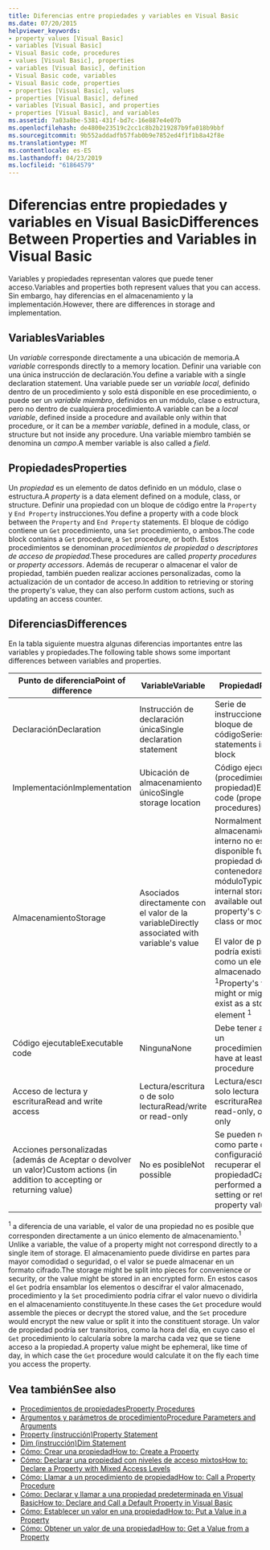 ```yaml
---
title: Diferencias entre propiedades y variables en Visual Basic
ms.date: 07/20/2015
helpviewer_keywords:
- property values [Visual Basic]
- variables [Visual Basic]
- Visual Basic code, procedures
- values [Visual Basic], properties
- variables [Visual Basic], definition
- Visual Basic code, variables
- Visual Basic code, properties
- properties [Visual Basic], values
- properties [Visual Basic], defined
- variables [Visual Basic], and properties
- properties [Visual Basic], and variables
ms.assetid: 7a03a8be-5381-431f-bd7c-16e887e4e07b
ms.openlocfilehash: de4800e23519c2cc1c8b2b219287b9fa018b9bbf
ms.sourcegitcommit: 9b552addadfb57fab0b9e7852ed4f1f1b8a42f8e
ms.translationtype: MT
ms.contentlocale: es-ES
ms.lasthandoff: 04/23/2019
ms.locfileid: "61864579"
---
```

# <a name="differences-between-properties-and-variables-in-visual-basic"></a><span data-ttu-id="1a665-102">Diferencias entre propiedades y variables en Visual Basic</span><span class="sxs-lookup"><span data-stu-id="1a665-102">Differences Between Properties and Variables in Visual Basic</span></span>
<span data-ttu-id="1a665-103">Variables y propiedades representan valores que puede tener acceso.</span><span class="sxs-lookup"><span data-stu-id="1a665-103">Variables and properties both represent values that you can access.</span></span> <span data-ttu-id="1a665-104">Sin embargo, hay diferencias en el almacenamiento y la implementación.</span><span class="sxs-lookup"><span data-stu-id="1a665-104">However, there are differences in storage and implementation.</span></span>  
  
## <a name="variables"></a><span data-ttu-id="1a665-105">Variables</span><span class="sxs-lookup"><span data-stu-id="1a665-105">Variables</span></span>  
 <span data-ttu-id="1a665-106">Un *variable* corresponde directamente a una ubicación de memoria.</span><span class="sxs-lookup"><span data-stu-id="1a665-106">A *variable* corresponds directly to a memory location.</span></span> <span data-ttu-id="1a665-107">Definir una variable con una única instrucción de declaración.</span><span class="sxs-lookup"><span data-stu-id="1a665-107">You define a variable with a single declaration statement.</span></span> <span data-ttu-id="1a665-108">Una variable puede ser un *variable local*, definido dentro de un procedimiento y solo está disponible en ese procedimiento, o puede ser un *variable miembro*, definidos en un módulo, clase o estructura, pero no dentro de cualquiera procedimiento.</span><span class="sxs-lookup"><span data-stu-id="1a665-108">A variable can be a *local variable*, defined inside a procedure and available only within that procedure, or it can be a *member variable*, defined in a module, class, or structure but not inside any procedure.</span></span> <span data-ttu-id="1a665-109">Una variable miembro también se denomina un *campo*.</span><span class="sxs-lookup"><span data-stu-id="1a665-109">A member variable is also called a *field*.</span></span>  
  
## <a name="properties"></a><span data-ttu-id="1a665-110">Propiedades</span><span class="sxs-lookup"><span data-stu-id="1a665-110">Properties</span></span>  
 <span data-ttu-id="1a665-111">Un *propiedad* es un elemento de datos definido en un módulo, clase o estructura.</span><span class="sxs-lookup"><span data-stu-id="1a665-111">A *property* is a data element defined on a module, class, or structure.</span></span> <span data-ttu-id="1a665-112">Definir una propiedad con un bloque de código entre la `Property` y `End Property` instrucciones.</span><span class="sxs-lookup"><span data-stu-id="1a665-112">You define a property with a code block between the `Property` and `End Property` statements.</span></span> <span data-ttu-id="1a665-113">El bloque de código contiene un `Get` procedimiento, una `Set` procedimiento, o ambos.</span><span class="sxs-lookup"><span data-stu-id="1a665-113">The code block contains a `Get` procedure, a `Set` procedure, or both.</span></span> <span data-ttu-id="1a665-114">Estos procedimientos se denominan *procedimientos de propiedad* o *descriptores de acceso de propiedad*.</span><span class="sxs-lookup"><span data-stu-id="1a665-114">These procedures are called *property procedures* or *property accessors*.</span></span> <span data-ttu-id="1a665-115">Además de recuperar o almacenar el valor de propiedad, también pueden realizar acciones personalizadas, como la actualización de un contador de acceso.</span><span class="sxs-lookup"><span data-stu-id="1a665-115">In addition to retrieving or storing the property's value, they can also perform custom actions, such as updating an access counter.</span></span>  
  
## <a name="differences"></a><span data-ttu-id="1a665-116">Diferencias</span><span class="sxs-lookup"><span data-stu-id="1a665-116">Differences</span></span>  
 <span data-ttu-id="1a665-117">En la tabla siguiente muestra algunas diferencias importantes entre las variables y propiedades.</span><span class="sxs-lookup"><span data-stu-id="1a665-117">The following table shows some important differences between variables and properties.</span></span>  
  
|<span data-ttu-id="1a665-118">Punto de diferencia</span><span class="sxs-lookup"><span data-stu-id="1a665-118">Point of difference</span></span>|<span data-ttu-id="1a665-119">Variable</span><span class="sxs-lookup"><span data-stu-id="1a665-119">Variable</span></span>|<span data-ttu-id="1a665-120">Propiedad</span><span class="sxs-lookup"><span data-stu-id="1a665-120">Property</span></span>|  
|-------------------------|--------------|--------------|  
|<span data-ttu-id="1a665-121">Declaración</span><span class="sxs-lookup"><span data-stu-id="1a665-121">Declaration</span></span>|<span data-ttu-id="1a665-122">Instrucción de declaración única</span><span class="sxs-lookup"><span data-stu-id="1a665-122">Single declaration statement</span></span>|<span data-ttu-id="1a665-123">Serie de instrucciones en un bloque de código</span><span class="sxs-lookup"><span data-stu-id="1a665-123">Series of statements in a code block</span></span>|  
|<span data-ttu-id="1a665-124">Implementación</span><span class="sxs-lookup"><span data-stu-id="1a665-124">Implementation</span></span>|<span data-ttu-id="1a665-125">Ubicación de almacenamiento único</span><span class="sxs-lookup"><span data-stu-id="1a665-125">Single storage location</span></span>|<span data-ttu-id="1a665-126">Código ejecutable (procedimientos de propiedad)</span><span class="sxs-lookup"><span data-stu-id="1a665-126">Executable code (property procedures)</span></span>|  
|<span data-ttu-id="1a665-127">Almacenamiento</span><span class="sxs-lookup"><span data-stu-id="1a665-127">Storage</span></span>|<span data-ttu-id="1a665-128">Asociados directamente con el valor de la variable</span><span class="sxs-lookup"><span data-stu-id="1a665-128">Directly associated with variable's value</span></span>|<span data-ttu-id="1a665-129">Normalmente tiene almacenamiento interno no está disponible fuera de la propiedad de la clase contenedora o módulo</span><span class="sxs-lookup"><span data-stu-id="1a665-129">Typically has internal storage not available outside the property's containing class or module</span></span><br /><br /> <span data-ttu-id="1a665-130">El valor de propiedad podría existir o no como un elemento almacenado <sup>1</sup></span><span class="sxs-lookup"><span data-stu-id="1a665-130">Property's value might or might not exist as a stored element <sup>1</sup></span></span>|  
|<span data-ttu-id="1a665-131">Código ejecutable</span><span class="sxs-lookup"><span data-stu-id="1a665-131">Executable code</span></span>|<span data-ttu-id="1a665-132">Ninguna</span><span class="sxs-lookup"><span data-stu-id="1a665-132">None</span></span>|<span data-ttu-id="1a665-133">Debe tener al menos un procedimiento</span><span class="sxs-lookup"><span data-stu-id="1a665-133">Must have at least one procedure</span></span>|  
|<span data-ttu-id="1a665-134">Acceso de lectura y escritura</span><span class="sxs-lookup"><span data-stu-id="1a665-134">Read and write access</span></span>|<span data-ttu-id="1a665-135">Lectura/escritura o de solo lectura</span><span class="sxs-lookup"><span data-stu-id="1a665-135">Read/write or read-only</span></span>|<span data-ttu-id="1a665-136">Lectura/escritura, de solo lectura o solo escritura</span><span class="sxs-lookup"><span data-stu-id="1a665-136">Read/write, read-only, or write-only</span></span>|  
|<span data-ttu-id="1a665-137">Acciones personalizadas (además de Aceptar o devolver un valor)</span><span class="sxs-lookup"><span data-stu-id="1a665-137">Custom actions (in addition to accepting or returning value)</span></span>|<span data-ttu-id="1a665-138">No es posible</span><span class="sxs-lookup"><span data-stu-id="1a665-138">Not possible</span></span>|<span data-ttu-id="1a665-139">Se pueden realizar como parte de la configuración o recuperar el valor de propiedad</span><span class="sxs-lookup"><span data-stu-id="1a665-139">Can be performed as part of setting or retrieving property value</span></span>|  
  
 <span data-ttu-id="1a665-140"><sup>1</sup> a diferencia de una variable, el valor de una propiedad no es posible que corresponden directamente a un único elemento de almacenamiento.</span><span class="sxs-lookup"><span data-stu-id="1a665-140"><sup>1</sup> Unlike a variable, the value of a property might not correspond directly to a single item of storage.</span></span> <span data-ttu-id="1a665-141">El almacenamiento puede dividirse en partes para mayor comodidad o seguridad, o el valor se puede almacenar en un formato cifrado.</span><span class="sxs-lookup"><span data-stu-id="1a665-141">The storage might be split into pieces for convenience or security, or the value might be stored in an encrypted form.</span></span> <span data-ttu-id="1a665-142">En estos casos el `Get` podría ensamblar los elementos o descifrar el valor almacenado, procedimiento y la `Set` procedimiento podría cifrar el valor nuevo o dividirla en el almacenamiento constituyente.</span><span class="sxs-lookup"><span data-stu-id="1a665-142">In these cases the `Get` procedure would assemble the pieces or decrypt the stored value, and the `Set` procedure would encrypt the new value or split it into the constituent storage.</span></span> <span data-ttu-id="1a665-143">Un valor de propiedad podría ser transitorios, como la hora del día, en cuyo caso el `Get` procedimiento lo calcularía sobre la marcha cada vez que se tiene acceso a la propiedad.</span><span class="sxs-lookup"><span data-stu-id="1a665-143">A property value might be ephemeral, like time of day, in which case the `Get` procedure would calculate it on the fly each time you access the property.</span></span>  
  
## <a name="see-also"></a><span data-ttu-id="1a665-144">Vea también</span><span class="sxs-lookup"><span data-stu-id="1a665-144">See also</span></span>

- [<span data-ttu-id="1a665-145">Procedimientos de propiedades</span><span class="sxs-lookup"><span data-stu-id="1a665-145">Property Procedures</span></span>](./property-procedures.md)
- [<span data-ttu-id="1a665-146">Argumentos y parámetros de procedimiento</span><span class="sxs-lookup"><span data-stu-id="1a665-146">Procedure Parameters and Arguments</span></span>](./procedure-parameters-and-arguments.md)
- [<span data-ttu-id="1a665-147">Property (instrucción)</span><span class="sxs-lookup"><span data-stu-id="1a665-147">Property Statement</span></span>](../../../../visual-basic/language-reference/statements/property-statement.md)
- [<span data-ttu-id="1a665-148">Dim (instrucción)</span><span class="sxs-lookup"><span data-stu-id="1a665-148">Dim Statement</span></span>](../../../../visual-basic/language-reference/statements/dim-statement.md)
- [<span data-ttu-id="1a665-149">Cómo: Crear una propiedad</span><span class="sxs-lookup"><span data-stu-id="1a665-149">How to: Create a Property</span></span>](./how-to-create-a-property.md)
- [<span data-ttu-id="1a665-150">Cómo: Declarar una propiedad con niveles de acceso mixtos</span><span class="sxs-lookup"><span data-stu-id="1a665-150">How to: Declare a Property with Mixed Access Levels</span></span>](./how-to-declare-a-property-with-mixed-access-levels.md)
- [<span data-ttu-id="1a665-151">Cómo: Llamar a un procedimiento de propiedad</span><span class="sxs-lookup"><span data-stu-id="1a665-151">How to: Call a Property Procedure</span></span>](./how-to-call-a-property-procedure.md)
- [<span data-ttu-id="1a665-152">Cómo: Declarar y llamar a una propiedad predeterminada en Visual Basic</span><span class="sxs-lookup"><span data-stu-id="1a665-152">How to: Declare and Call a Default Property in Visual Basic</span></span>](./how-to-declare-and-call-a-default-property.md)
- [<span data-ttu-id="1a665-153">Cómo: Establecer un valor en una propiedad</span><span class="sxs-lookup"><span data-stu-id="1a665-153">How to: Put a Value in a Property</span></span>](./how-to-put-a-value-in-a-property.md)
- [<span data-ttu-id="1a665-154">Cómo: Obtener un valor de una propiedad</span><span class="sxs-lookup"><span data-stu-id="1a665-154">How to: Get a Value from a Property</span></span>](./how-to-get-a-value-from-a-property.md)
